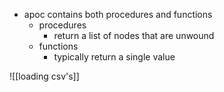- apoc contains both procedures and functions 
	- procedures 
		- return a list of nodes that are unwound 
	- functions 
		- typically return a single value 

![[loading csv's]]

